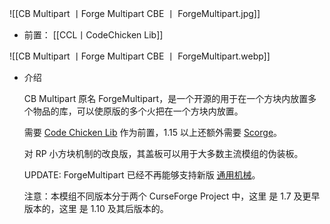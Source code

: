 ![[CB Multipart 丨Forge Multipart CBE 丨 ForgeMultipart.jpg]]
- 前置：
    [[CCL丨CodeChicken Lib]]

![[CB Multipart 丨Forge Multipart CBE 丨 ForgeMultipart.webp]]
- 介绍
    
    CB Multipart 原名 ForgeMultipart，是一个开源的用于在一个方块内放置多个物品的库，可以使原版的多个火把在一个方块内放置。
    
    需要 [Code Chicken Lib](https://www.mcmod.cn/class/562.html) 作为前置，1.15 以上还额外需要 [Scorge](https://www.mcmod.cn/class/4340.html)。
    
    对 RP 小方块机制的改良版，其盖板可以用于大多数主流模组的伪装板。
    
    UPDATE: ForgeMultipart 已经不再能够支持新版 [通用机械](https://www.mcmod.cn/class/187.html "通用机械")。
    
      
    
    注意：本模组不同版本分于两个 CurseForge Project 中，这里 是 1.7 及更早版本的，这里 是 1.10 及其后版本的。